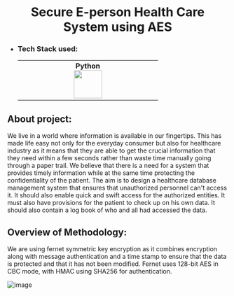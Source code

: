 <h1 align="center"> Secure E-person Health Care System using AES</h1>


- ### Tech Stack used:
	<center>
		<table>
			<tbody>
				<tr>
					<td width="25%" align="center">
						<span><strong>Python</strong></span><br/>
						<img height="64px" width="64px" src="https://www.vectorlogo.zone/logos/python/python-icon.svg">
					</td>
				</tr>
			</tbody>
		</table>
	</center>

## About project:
We live in a world where information is available in our fingertips. This has made life easy
not only for the everyday consumer but also for healthcare industry as it means that they
are able to get the crucial information that they need within a few seconds rather than
waste time manually going through a paper trail. We believe that there is a need for a
system that provides timely information while at the same time protecting the
confidentiality of the patient. The aim is to design a healthcare database management
system that ensures that unauthorized personnel can't access it. It should also enable quick
and swift access for the authorized entities. It must also have provisions for the patient to
check up on his own data. It should also contain a log book of who and all had accessed
the data. 

## Overview of Methodology:
We are using fernet symmetric key encryption as it combines encryption along with
message authentication and a time stamp to ensure that the data is protected and that it has
not been modified. Fernet uses 128-bit AES in CBC mode, with HMAC using SHA256 for
authentication.



![image](https://user-images.githubusercontent.com/70682152/160235037-2899ba00-e5ff-4a2f-a0ee-5f1d499cf6ca.png)
